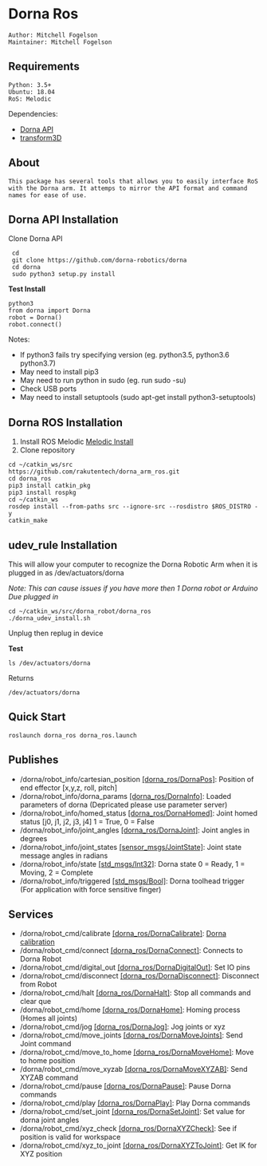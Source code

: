 # Dorna Ros
    Author: Mitchell Fogelson
    Maintainer: Mitchell Fogelson

## Requirements
    Python: 3.5+
    Ubuntu: 18.04
    RoS: Melodic
    
Dependencies:
*  [Dorna API](https://github.com/dorna-robotics/dorna)
*  [transform3D](https://pypi.org/project/transforms3d/)

## About
    This package has several tools that allows you to easily interface RoS 
    with the Dorna arm. It attemps to mirror the API format and command names for ease of use.
    
## Dorna API Installation
Clone Dorna API
  ```
   cd
   git clone https://github.com/dorna-robotics/dorna
   cd dorna
   sudo python3 setup.py install
  ```
**Test Install**
   ```
   python3
   from dorna import Dorna
   robot = Dorna()
   robot.connect()
   ```
Notes:
* If python3 fails try specifying version (eg. python3.5, python3.6 python3.7)
* May need to install pip3
* May need to run python in sudo (eg. run sudo -su)
* Check USB ports 
* May need to install setuptools (sudo apt-get install python3-setuptools)

## Dorna ROS Installation
1. Install ROS Melodic 
[Melodic Install](http://wiki.ros.org/melodic/Installation/Ubuntu)
2. Clone repository
```
cd ~/catkin_ws/src
https://github.com/rakutentech/dorna_arm_ros.git
cd dorna_ros
pip3 install catkin_pkg
pip3 install rospkg
cd ~/catkin_ws
rosdep install --from-paths src --ignore-src --rosdistro $ROS_DISTRO -y
catkin_make
```
## udev_rule Installation
This will allow your computer to recognize the Dorna Robotic Arm when it is plugged in as /dev/actuators/dorna


  *Note: This can cause issues if you have more then 1 Dorna robot or Arduino Due plugged in*
```
cd ~/catkin_ws/src/dorna_robot/dorna_ros
./dorna_udev_install.sh
```
Unplug then replug in device

**Test**
```
ls /dev/actuators/dorna
```
Returns
```
/dev/actuators/dorna
```

## Quick Start
```
roslaunch dorna_ros dorna_ros.launch
```


## Publishes
* /dorna/robot_info/cartesian_position [[dorna_ros/DornaPos]](https://github.com/rakutentech/dorna_arm_ros/tree/master/dorna_ros/msg/DornaPos.msg): Position of end effector [x,y,z, roll, pitch] 
* /dorna/robot_info/dorna_params [[dorna_ros/DornaInfo]](https://github.com/rakutentech/dorna_arm_ros/tree/master/dorna_ros/msg/DornaInfo.msg): Loaded parameters of dorna (Depricated please use parameter server)
* /dorna/robot_info/homed_status [[dorna_ros/DornaHomed]](https://github.com/rakutentech/dorna_arm_ros/tree/master/dorna_ros/msg/DornaHomed.msg): Joint homed status [j0, j1, j2, j3, j4] 1 = True, 0 = False
* /dorna/robot_info/joint_angles [[dorna_ros/DornaJoint]](https://github.com/rakutentech/dorna_arm_ros/tree/master/dorna_ros/msg/DornaJoint.msg): Joint angles in degrees
* /dorna/robot_info/joint_states [[sensor_msgs/JointState]](http://docs.ros.org/melodic/api/sensor_msgs/html/msg/JointState.html): Joint state message angles in radians
* /dorna/robot_info/state [[std_msgs/Int32]](http://docs.ros.org/melodic/api/std_msgs/html/msg/Int32.html): Dorna state 0 = Ready, 1 = Moving, 2 = Complete
* /dorna/robot_info/triggered [[std_msgs/Bool]](http://docs.ros.org/melodic/api/std_msgs/html/msg/Bool.html): Dorna toolhead trigger (For application with force sensitive finger)

## Services
* /dorna/robot_cmd/calibrate [[dorna_ros/DornaCalibrate]](https://github.com/rakutentech/dorna_arm_ros/tree/master/dorna_ros/srv/DornaCalibrate.srv): [Dorna calibration](https://github.com/dorna-robotics/dorna/wiki/api#calibration)
* /dorna/robot_cmd/connect [[dorna_ros/DornaConnect]](https://github.com/rakutentech/dorna_arm_ros/tree/master/dorna_ros/srv/DornaConnect.srv): Connects to Dorna Robot
* /dorna/robot_cmd/digital_out [[dorna_ros/DornaDigitalOut]](https://github.com/rakutentech/dorna_arm_ros/tree/master/dorna_ros/srv/DornaDigitalOut.srv): Set IO pins
* /dorna/robot_cmd/disconnect [[dorna_ros/DornaDisconnect]](https://github.com/rakutentech/dorna_arm_ros/tree/master/dorna_ros/srv/DornaDisconnect.srv): Disconnect from Robot
* /dorna/robot_cmd/halt [[dorna_ros/DornaHalt]](https://github.com/rakutentech/dorna_arm_ros/tree/master/dorna_ros/srv/DornaHalt.srv): Stop all commands and clear que
* /dorna/robot_cmd/home [[dorna_ros/DornaHome]](https://github.com/rakutentech/dorna_arm_ros/tree/master/dorna_ros/srv/DornaHome.srv): Homing process (Homes all joints)
* /dorna/robot_cmd/jog [[dorna_ros/DornaJog]](https://github.com/rakutentech/dorna_arm_ros/tree/master/dorna_ros/srv/DornaJog.srv): Jog joints or xyz
* /dorna/robot_cmd/move_joints [[dorna_ros/DornaMoveJoints]](https://github.com/rakutentech/dorna_arm_ros/tree/master/dorna_ros/srv/DornaMoveJoints.srv): Send Joint command
* /dorna/robot_cmd/move_to_home [[dorna_ros/DornaMoveHome]](https://github.com/rakutentech/dorna_arm_ros/tree/master/dorna_ros/srv/DornaMoveHome.srv): Move to home position
* /dorna/robot_cmd/move_xyzab [[dorna_ros/DornaMoveXYZAB]](https://github.com/rakutentech/dorna_arm_ros/tree/master/dorna_ros/srv/DornaMoveXYZAB.srv): Send XYZAB command
* /dorna/robot_cmd/pause [[dorna_ros/DornaPause]](https://github.com/rakutentech/dorna_arm_ros/tree/master/dorna_ros/srv/DornaPause.srv): Pause Dorna commands
* /dorna/robot_cmd/play [[dorna_ros/DornaPlay]](https://github.com/rakutentech/dorna_arm_ros/tree/master/dorna_ros/srv/DornaPlay.srv): Play Dorna commands
* /dorna/robot_cmd/set_joint [[dorna_ros/DornaSetJoint]](https://github.com/rakutentech/dorna_arm_ros/tree/master/dorna_ros/srv/DornaSetJoint.srv): Set value for dorna joint angles
* /dorna/robot_cmd/xyz_check [[dorna_ros/DornaXYZCheck]](https://github.com/rakutentech/dorna_arm_ros/tree/master/dorna_ros/srv/DornaXYZCheck.srv): See if position is valid for workspace
* /dorna/robot_cmd/xyz_to_joint [[dorna_ros/DornaXYZToJoint]](https://github.com/rakutentech/dorna_arm_ros/tree/master/dorna_ros/srv/DornaXYZToJoint.srv): Get IK for XYZ position

